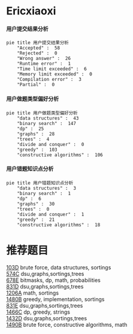 # Ericxiaoxi

<!-- tabs:start -->



#### **用户提交结果分析**

```mermaid
pie title 用户提交结果分析
    "Accepted" :  58
    "Rejected" :  0
    "Wrong answer" :  26
    "Runtime error" :  1
    "Time limit exceeded" :  6
    "Memory limit exceeded" :  0
    "Compilation error" :  3
    "Partial" :  0
```

#### **用户做题类型偏好分析**

```mermaid
pie title 用户做题类型偏好分析
    "data structures" :  43
    "binary search" :  147
    "dp" :  25
    "graphs" :  28
    "trees" :  4
    "divide and conquer" :  0
    "greedy" :  103
    "constructive algorithms" :  106
```
#### **用户错题知识点分析**

```mermaid
pie title 用户错题知识点分析
    "data structures" :  3
    "binary search" :  1
    "dp" :  6
    "graphs" :  30
    "trees" :  0
    "divide and conquer" :  1
    "greedy" :  21
    "constructive algorithms" :  18
```



<!-- tabs:end -->
# 推荐题目
[103D](https://codeforces.com/contest/103/problem/D)		brute force,
                        data structures,
                        sortings		  
[574C](https://codeforces.com/contest/574/problem/C)		dsu,graphs,sortings,trees		  
[678E](https://codeforces.com/contest/678/problem/E)		bitmasks,
                        dp,
                        math,
                        probabilities		  
[831D](https://codeforces.com/contest/831/problem/D)		dsu,graphs,sortings,trees		  
[1206A](https://codeforces.com/contest/1206/problem/A)		math,
                        sortings		  
[1480B](https://codeforces.com/contest/1480/problem/B)		greedy,
                        implementation,
                        sortings		  
[831E](https://codeforces.com/contest/831/problem/E)		dsu,graphs,sortings,trees		  
[1466C](https://codeforces.com/contest/1466/problem/C)		dp,
                        greedy,
                        strings		  
[1432D](https://codeforces.com/contest/1432/problem/D)		dsu,graphs,sortings,trees		  
[1490B](https://codeforces.com/contest/1490/problem/B)		brute force,
                        constructive algorithms,
                        math		  
